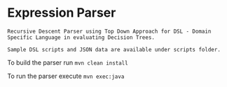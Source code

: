 # Expression Parser

```Recursive Descent Parser using Top Down Approach for DSL - Domain Specific Language in evaluating Decision Trees.```

```Sample DSL scripts and JSON data are available under scripts folder.```

To build the parser run ```mvn clean install```

To run the parser execute ```mvn exec:java``` 
